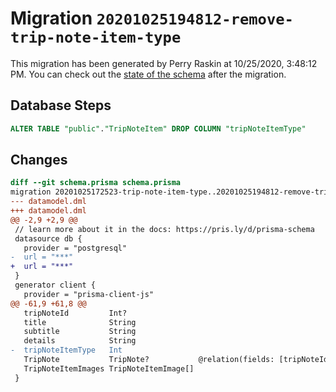 # Migration `20201025194812-remove-trip-note-item-type`

This migration has been generated by Perry Raskin at 10/25/2020, 3:48:12 PM.
You can check out the [state of the schema](./schema.prisma) after the migration.

## Database Steps

```sql
ALTER TABLE "public"."TripNoteItem" DROP COLUMN "tripNoteItemType"
```

## Changes

```diff
diff --git schema.prisma schema.prisma
migration 20201025172523-trip-note-item-type..20201025194812-remove-trip-note-item-type
--- datamodel.dml
+++ datamodel.dml
@@ -2,9 +2,9 @@
 // learn more about it in the docs: https://pris.ly/d/prisma-schema
 datasource db {
   provider = "postgresql"
-  url = "***"
+  url = "***"
 }
 generator client {
   provider = "prisma-client-js"
@@ -61,9 +61,8 @@
   tripNoteId         Int?
   title              String
   subtitle           String
   details            String
-  tripNoteItemType   Int
   TripNote           TripNote?           @relation(fields: [tripNoteId], references: [id])
   TripNoteItemImages TripNoteItemImage[]
 }
```


